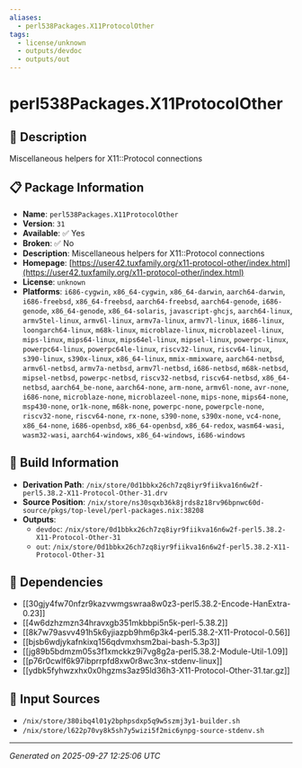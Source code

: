 ```yaml
---
aliases:
  - perl538Packages.X11ProtocolOther
tags:
  - license/unknown
  - outputs/devdoc
  - outputs/out
---
```


# perl538Packages.X11ProtocolOther

## 📝 Description

Miscellaneous helpers for X11::Protocol connections

## 📋 Package Information

- **Name**: `perl538Packages.X11ProtocolOther`
- **Version**: `31`
- **Available**: ✅ Yes
- **Broken**: ✅ No
- **Description**: Miscellaneous helpers for X11::Protocol connections
- **Homepage**: [https://user42.tuxfamily.org/x11-protocol-other/index.html](https://user42.tuxfamily.org/x11-protocol-other/index.html)
- **License**: `unknown`
- **Platforms**: `i686-cygwin`, `x86_64-cygwin`, `x86_64-darwin`, `aarch64-darwin`, `i686-freebsd`, `x86_64-freebsd`, `aarch64-freebsd`, `aarch64-genode`, `i686-genode`, `x86_64-genode`, `x86_64-solaris`, `javascript-ghcjs`, `aarch64-linux`, `armv5tel-linux`, `armv6l-linux`, `armv7a-linux`, `armv7l-linux`, `i686-linux`, `loongarch64-linux`, `m68k-linux`, `microblaze-linux`, `microblazeel-linux`, `mips-linux`, `mips64-linux`, `mips64el-linux`, `mipsel-linux`, `powerpc-linux`, `powerpc64-linux`, `powerpc64le-linux`, `riscv32-linux`, `riscv64-linux`, `s390-linux`, `s390x-linux`, `x86_64-linux`, `mmix-mmixware`, `aarch64-netbsd`, `armv6l-netbsd`, `armv7a-netbsd`, `armv7l-netbsd`, `i686-netbsd`, `m68k-netbsd`, `mipsel-netbsd`, `powerpc-netbsd`, `riscv32-netbsd`, `riscv64-netbsd`, `x86_64-netbsd`, `aarch64_be-none`, `aarch64-none`, `arm-none`, `armv6l-none`, `avr-none`, `i686-none`, `microblaze-none`, `microblazeel-none`, `mips-none`, `mips64-none`, `msp430-none`, `or1k-none`, `m68k-none`, `powerpc-none`, `powerpcle-none`, `riscv32-none`, `riscv64-none`, `rx-none`, `s390-none`, `s390x-none`, `vc4-none`, `x86_64-none`, `i686-openbsd`, `x86_64-openbsd`, `x86_64-redox`, `wasm64-wasi`, `wasm32-wasi`, `aarch64-windows`, `x86_64-windows`, `i686-windows`

## 🔧 Build Information

- **Derivation Path**: `/nix/store/0d1bbkx26ch7zq8iyr9fiikva16n6w2f-perl5.38.2-X11-Protocol-Other-31.drv`
- **Source Position**: `/nix/store/ns30sqxb36k8jrds8z18rv96bpnwc60d-source/pkgs/top-level/perl-packages.nix:38208`
- **Outputs**:
  - `devdoc`:  `/nix/store/0d1bbkx26ch7zq8iyr9fiikva16n6w2f-perl5.38.2-X11-Protocol-Other-31`
  - `out`:  `/nix/store/0d1bbkx26ch7zq8iyr9fiikva16n6w2f-perl5.38.2-X11-Protocol-Other-31`

## 🔗 Dependencies

- [[30gjy4fw70nfzr9kazvwmgswraa8w0z3-perl5.38.2-Encode-HanExtra-0.23]]
- [[4w6dzhzmzn34hravxgb351mkbbpi5n5k-perl-5.38.2]]
- [[8k7w79asvv491h5k6yjiazpb9hm6p3k4-perl5.38.2-X11-Protocol-0.56]]
- [[bjsb6wdjykafnkixq156qdvmxhsm2bai-bash-5.3p3]]
- [[jg89b5bdmzm05s3f1xmckkz9i7vg8g2a-perl5.38.2-Module-Util-1.09]]
- [[p76r0cwlf6k97ibprrpfd8xw0r8wc3nx-stdenv-linux]]
- [[ydbk5fyhwzxhx0x0hgzms3az95ld36h3-X11-Protocol-Other-31.tar.gz]]

## 📁 Input Sources

- `/nix/store/380ibq4l01y2bphpsdxp5q9w5szmj3y1-builder.sh`
- `/nix/store/l622p70vy8k5sh7y5wizi5f2mic6ynpg-source-stdenv.sh`

---
*Generated on 2025-09-27 12:25:06 UTC*
